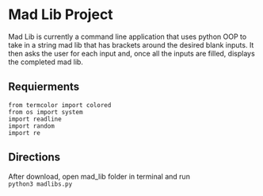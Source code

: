 # Mad Lib Project

Mad Lib is currently a command line application that uses python OOP to take in a string mad lib that has brackets around the desired blank inputs. It then asks the user for each input and, once all the inputs are filled, displays the completed mad lib.

## Requierments
`from termcolor import colored` <br>
`from os import system` <br>
`import readline` <br>
`import random` <br>
`import re`

## Directions
After download, open mad_lib folder in terminal and run <br>
`python3 madlibs.py`
